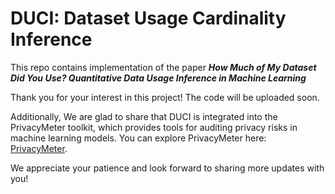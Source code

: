 # DUCI: Dataset Usage Cardinality Inference
This repo contains implementation of the paper ***How Much of My Dataset Did You Use? Quantitative Data Usage Inference in Machine Learning***

Thank you for your interest in this project! The code will be uploaded soon.

Additionally, We are glad to share that DUCI is integrated into the PrivacyMeter toolkit, which provides tools for auditing privacy risks in machine learning models. You can explore PrivacyMeter here: [PrivacyMeter](https://github.com/privacytrustlab/ml_privacy_meter).

We appreciate your patience and look forward to sharing more updates with you!
